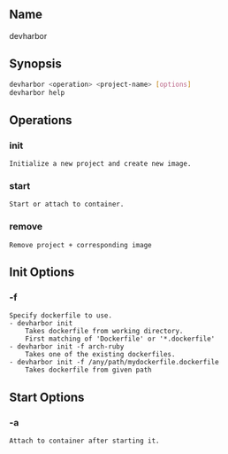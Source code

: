 ## Name

devharbor

## Synopsis

```bash
devharbor <operation> <project-name> [options]
devharbor help
```

## Operations
### init
    Initialize a new project and create new image.
### start
    Start or attach to container.
### remove
    Remove project + corresponding image

## Init Options
### -f
    Specify dockerfile to use.
    - devharbor init
        Takes dockerfile from working directory.
        First matching of 'Dockerfile' or '*.dockerfile'
    - devharbor init -f arch-ruby
        Takes one of the existing dockerfiles.
    - devharbor init -f /any/path/mydockerfile.dockerfile
        Takes dockerfile from given path

## Start Options
### -a
    Attach to container after starting it.
